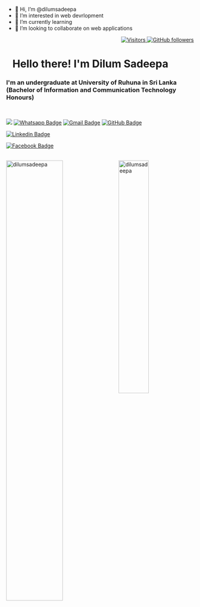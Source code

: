 - 👋 Hi, I’m @dilumsadeepa
- 👀 I’m interested in web devrlopment
- 🌱 I’m currently learning
- 💞️ I’m looking to collaborate on web applications


<!---
dilumsadeepa/dilumsadeepa is a ✨ special ✨ repository because its `README.md` (this file) appears on your GitHub profile.
You can click the Preview link to take a look at your changes.
--->
<p align="right">
  <a href="https://github.com/dilumsadeepa">
    <img src="https://komarev.com/ghpvc/?username=dilumsadeepa&style=flat-square&color=040404" alt="Visitors" />
  </a>
  <a href="https://github.com/dilumsadeepa?tab=followers">
    <img alt="GitHub followers" src="https://img.shields.io/github/followers/dilumsadeepa?style=flat-square&color=040404&labelColor=565656&logo=github" alt="Followers" />
  </a>
</p>

<h1 align="left" id="macropower-title"><img src="https://media.giphy.com/media/hvRJCLFzcasrR4ia7z/giphy.gif" width="10px"></a> Hello there! I'm Dilum Sadeepa</h1>
<h3 align="left">I'm an undergraduate at University of Ruhuna in Sri Lanka (Bachelor of Information and Communication Technology Honours)</h3>

<br>

[![](https://img.shields.io/website?color=040404&style=flat-square&labelColor=18d26e&up_message=MS&url=https://github.com/dilumsadeepa)](https://github.com/dilumsadeepa)
[![Whatsapp Badge](https://img.shields.io/badge/WhatsApp-075e54?style=flat-square&logo=whatsapp&logoColor=white&link=https://wa.me/+94789843284)](https://wa.me/+94771637551)
[![Gmail Badge](https://img.shields.io/badge/Gmail-db4437?style=flat-square&logo=Gmail&logoColor=white&link=mailto:dilum19990612@gmail.com)](mailto:madushansandaru1@gmail.com)
[![GitHub Badge](https://img.shields.io/badge/GitHub-100000?style=flat-square&logo=github&logoColor=white&link=https://github.com/dilumsadeepa)](https://github.com/dilumsadeepa)
<!--[![Stack-overflow Badge](https://img.shields.io/badge/Stack-overflow-FE7A16?style=flat-square&logo=stack-overflow&logoColor=white&link=https://stackoverflow.com/users/13410194/madushan-sandaruwan)](https://stackoverflow.com/users/13410194/madushan-sandaruwan)-->
[![Linkedin Badge](https://img.shields.io/badge/LinkedIn-0a66c2?style=flat-square&labelColor=0a66c2&logo=Linkedin&logoColor=white&link=https://www.linkedin.com/in/dilum-sadeepa-b077801a4//)](https://www.linkedin.com/in/dilum-sadeepa-b077801a4/)
<!--
[![Medium Badge](https://img.shields.io/badge/Medium-02b875?style=flat-square&labelColor=12100e&logo=Medium&link=https://madushansandaru1.medium.com/)](https://madushansandaru1.medium.com/)
[![Telegram Badge](https://img.shields.io/badge/Telegram-0088cc?style=flat-square&logoColor=white&logo=Telegram&link=https://t.me/madushansandaru1)](https://t.me/madushansandaru1)-->
[![Facebook Badge](https://img.shields.io/badge/Facebook-1877f2?style=flat-square&logoColor=white&logo=facebook&link=https://www.facebook.com/dilum.sadeepa.7/)](https://www.facebook.com/dilum.sadeepa.7/)
<!--[![Instagram Badge](https://img.shields.io/badge/Instagram-c32aa3?style=flat-square&logo=instagram&logoColor=white&link=https://www.instagram.com/madushansandaru1/)](https://www.instagram.com/madushansandaru1/)-->

<br>


<a href="#dilumsadeepa-title">
  <img width="55%" src="https://github-readme-stats.vercel.app/api?username=dilumsadeepa&show_icons=true&title_color=18d26e&icon_color=18d26e&text_color=ffffff&bg_color=040404&border_color=18d26e" alt="dilumsadeepa" align="left" />
</a>

<a href="#dilumsadeepa-title">
  <img width="40%" src="https://github-readme-stats.vercel.app/api/top-langs/?username=dilumsadeepa&title_color=18d26e&text_color=ffffff&bg_color=040404&langs_count=8&layout=compact&border_color=18d26e" alt="dilumsadeepa" align="right" />
</a>
